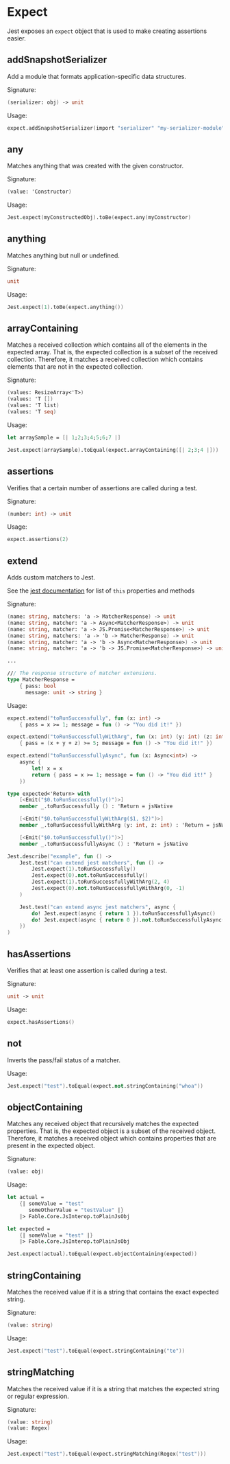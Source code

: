 # Expect

Jest exposes an `expect` object that is used to make 
creating assertions easier.

## addSnapshotSerializer

Add a module that formats application-specific data structures.

Signature:
```fsharp
(serializer: obj) -> unit
```

Usage:
```fsharp
expect.addSnapshotSerializer(import "serializer" "my-serializer-module")
```

## any

Matches anything that was created with the given constructor.

Signature:
```fsharp
(value: 'Constructor)
```

Usage:
```fsharp
Jest.expect(myConstructedObj).toBe(expect.any(myConstructor)
```

## anything

Matches anything but null or undefined.

Signature:
```fsharp
unit
```

Usage:
```fsharp
Jest.expect(1).toBe(expect.anything())
```

## arrayContaining

Matches a received collection which contains all of the elements 
in the expected array. That is, the expected collection is a 
subset of the received collection. Therefore, it matches a 
received collection which contains elements that are not in the 
expected collection.

Signature:
```fsharp
(values: ResizeArray<'T>)
(values: 'T [])
(values: 'T list)
(values: 'T seq)
```

Usage:
```fsharp
let arraySample = [| 1;2;3;4;5;6;7 |] 

Jest.expect(arraySample).toEqual(expect.arrayContaining([| 2;3;4 |]))
```

## assertions

Verifies that a certain number of assertions are called 
during a test.

Signature:
```fsharp
(number: int) -> unit
```

Usage:
```fsharp
expect.assertions(2)
```

## extend

Adds custom matchers to Jest.

See the [jest documentation](https://jestjs.io/docs/en/expect) for list 
of `this` properties and methods 

Signature:
```fsharp
(name: string, matchers: 'a -> MatcherResponse) -> unit
(name: string, matcher: 'a -> Async<MatcherResponse>) -> unit
(name: string, matcher: 'a -> JS.Promise<MatcherResponse>) -> unit
(name: string, matchers: 'a -> 'b -> MatcherResponse) -> unit
(name: string, matcher: 'a -> 'b -> Async<MatcherResponse>) -> unit
(name: string, matcher: 'a -> 'b -> JS.Promise<MatcherResponse>) -> unit

...

/// The response structure of matcher extensions.
type MatcherResponse = 
    { pass: bool
      message: unit -> string }
```

Usage:
```fsharp
expect.extend("toRunSuccessfully", fun (x: int) -> 
    { pass = x >= 1; message = fun () -> "You did it!" })

expect.extend("toRunSuccessfullyWithArg", fun (x: int) (y: int) (z: int) -> 
    { pass = (x + y + z) >= 5; message = fun () -> "You did it!" })

expect.extend("toRunSuccessfullyAsync", fun (x: Async<int>) -> 
    async {
        let! x = x
        return { pass = x >= 1; message = fun () -> "You did it!" }
    })

type expected<'Return> with
    [<Emit("$0.toRunSuccessfully()")>]
    member _.toRunSuccessfully () : 'Return = jsNative

    [<Emit("$0.toRunSuccessfullyWithArg($1, $2)")>]
    member _.toRunSuccessfullyWithArg (y: int, z: int) : 'Return = jsNative

    [<Emit("$0.toRunSuccessfully()")>]
    member _.toRunSuccessfullyAsync () : 'Return = jsNative

Jest.describe("example", fun () ->
    Jest.test("can extend jest matchers", fun () ->
        Jest.expect(1).toRunSuccessfully()
        Jest.expect(0).not.toRunSuccessfully()
        Jest.expect(1).toRunSuccessfullyWithArg(2, 4)
        Jest.expect(0).not.toRunSuccessfullyWithArg(0, -1)
    )

    Jest.test("can extend async jest matchers", async {
        do! Jest.expect(async { return 1 }).toRunSuccessfullyAsync()
        do! Jest.expect(async { return 0 }).not.toRunSuccessfullyAsync()
    })
)
```

## hasAssertions

Verifies that at least one assertion is called during a test.

Signature:
```fsharp
unit -> unit
```

Usage:
```fsharp
expect.hasAssertions()
```

## not

Inverts the pass/fail status of a matcher.

Usage:
```fsharp
Jest.expect("test").toEqual(expect.not.stringContaining("whoa"))
```

## objectContaining

Matches any received object that recursively matches the 
expected properties. That is, the expected object is a 
subset of the received object. Therefore, it matches a 
received object which contains properties that are 
present in the expected object.

Signature:
```fsharp
(value: obj)
```

Usage:
```fsharp
let actual = 
    {| someValue = "test"
       someOtherValue = "testValue" |} 
    |> Fable.Core.JsInterop.toPlainJsObj

let expected = 
    {| someValue = "test" |} 
    |> Fable.Core.JsInterop.toPlainJsObj

Jest.expect(actual).toEqual(expect.objectContaining(expected))
```

## stringContaining

Matches the received value if it is a string that 
contains the exact expected string.

Signature:
```fsharp
(value: string)
```

Usage:
```fsharp
Jest.expect("test").toEqual(expect.stringContaining("te"))
```

## stringMatching

Matches the received value if it is a string that matches 
the expected string or regular expression.

Signature:
```fsharp
(value: string)
(value: Regex)
```

Usage:
```fsharp
Jest.expect("test").toEqual(expect.stringMatching(Regex("test")))
```
